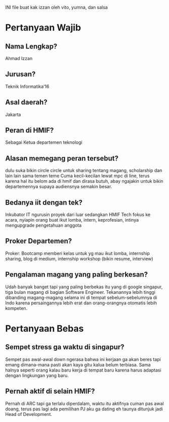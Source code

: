 INI file buat kak izzan oleh vito, yumna, dan salsa

# Pertanyaan Wajib
## Nama Lengkap?
Ahmad Izzan

## Jurusan?
Teknik Informatika’16

## Asal daerah?
Jakarta

## Peran di HMIF?
Sebagai Ketua departemen teknologi

## Alasan memegang peran tersebut?
dulu suka bikin circle circle untuk sharing tentang magang, scholarship dan lain lain sama temen teme Cuma kecil-kecilan lewat mpc di line, terus karena hal itu belom ada di hmif dan dirasa butuh, abay ngajakin untuk bikin departemennya supaya audiensnya semakin besar.

## Bedanya iit dengan tek?
Inkubator IT ngurusin proyek dari luar sedangkan
HMIF Tech fokus ke acara, nyiapin orang buat ikut lomba, intern, keprofesian, intinya mengupgrade pengetahuan anggota

## Proker Departemen?
Proker: Bootcamp memberi kelas untuk yg mau ikut lomba, internship sharing, blog di medium, internship workshop (bikin resume, interview)

## Pengalaman magang yang paling berkesan?
Udah banyak banget tapi yang paling berbekas itu yang di google singapur, tiga bulan magang di bagian Software Engineer. Tekanannya lebih tinggi dibanding magang-magang selama ini di tempat sebelum-sebelumnya di Indo karena persaingannya lebih erat dan orang-orangnya otomatis lebih kompeten.

# Pertanyaan Bebas
## Sempet stress ga waktu di singapur?
Sempet pas awal-awal down ngerasa bahwa ini kerjaan ga akan beres tapi emang dimana-mana pasti akan kaya gitu kalua belum terbiasa. Sama halnya seperti orang kalau baru kerja di tempat baru karena harus adaptasi dengan lingkungan yang baru.

## Pernah aktif di selain HMIF?
Pernah di ARC tapi ga terlalu diperdalam, waktu itu aktifnya cuman pas awal doang, terus pas lagi ada pemilihan PJ aku ga dating eh taunya ditunjuk jadi Head of Development.
